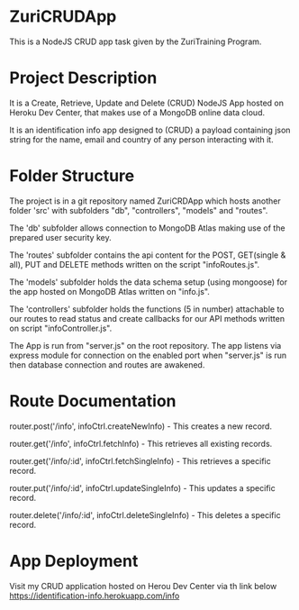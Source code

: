 # ZuriCRUDApp
This is a NodeJS CRUD app task given by the ZuriTraining Program.

# Project Description

It is a Create, Retrieve, Update and Delete (CRUD) NodeJS App hosted on Heroku Dev Center, that makes use of a MongoDB online data cloud.

It is an identification info app designed to (CRUD) a payload containing json string for the name, email and country of any person interacting with it.

# Folder Structure

The project is in a git repository named ZuriCRDApp which hosts another folder 'src' with subfolders "db", "controllers", "models" and "routes".

The 'db' subfolder allows connection to MongoDB Atlas making use of the prepared user security key.

The 'routes' subfolder contains the api content for the POST, GET(single & all), PUT and DELETE methods written on the script "infoRoutes.js".

The 'models' subfolder holds the data schema setup (using mongoose) for the app hosted on MongoDB Atlas written on "info.js".

The 'controllers' subfolder holds the functions (5 in number) attachable to our routes to read status and create callbacks for our API methods written on script "infoController.js".

The App is run from "server.js" on the root repository. The app listens via express module for connection on the enabled port when "server.js" is run then database connection and routes are awakened.

# Route Documentation

router.post('/info', infoCtrl.createNewInfo) - This creates a new record.

router.get('/info', infoCtrl.fetchInfo) - This retrieves all existing records.

router.get('/info/:id', infoCtrl.fetchSingleInfo) - This retrieves a specific record.

router.put('/info/:id', infoCtrl.updateSingleInfo) - This updates a specific record.

router.delete('/info/:id', infoCtrl.deleteSingleInfo) - This deletes a specific record.

# App Deployment

Visit my CRUD application hosted on Herou Dev Center via th link below
https://identification-info.herokuapp.com/info
